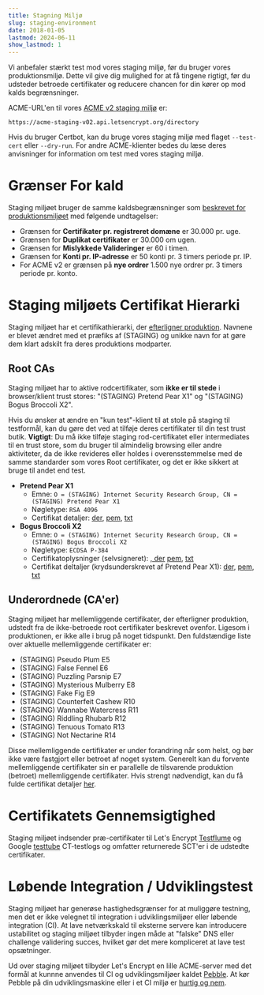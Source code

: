 ```yaml
---
title: Stagning Miljø
slug: staging-environment
date: 2018-01-05
lastmod: 2024-06-11
show_lastmod: 1
---
```



Vi anbefaler stærkt test mod vores staging miljø, før du bruger vores produktionsmiljø. Dette vil give dig mulighed for at få tingene rigtigt, før du udsteder betroede certifikater og reducere chancen for din kører op mod kalds begrænsninger.

ACME-URL'en til vores [ACME v2 staging miljø](https://community.letsencrypt.org/t/staging-endpoint-for-acme-v2/49605) er:

`https://acme-staging-v02.api.letsencrypt.org/directory`

Hvis du bruger Certbot, kan du bruge vores staging miljø med flaget `--test-cert` eller `--dry-run`. For andre ACME-klienter bedes du læse deres anvisninger for information om test med vores staging miljø.

# Grænser For kald

Staging miljøet bruger de samme kaldsbegrænsninger som [beskrevet for produktionsmiljøet](/docs/rate-limits) med følgende undtagelser:

* Grænsen for **Certifikater pr. registreret domæne** er 30.000 pr. uge.
* Grænsen for **Duplikat certifikater** er 30.000 om ugen.
* Grænsen for **Mislykkede Valideringer** er 60 i timen.
* Grænsen for **Konti pr. IP-adresse** er 50 konti pr. 3 timers periode pr. IP.
* For ACME v2 er grænsen på **nye ordrer** 1.500 nye ordrer pr. 3 timers periode pr. konto.

# Staging miljøets Certifikat Hierarki

Staging miljøet har et certifikathierarki, der [efterligner produktion](/certificates). Navnene er blevet ændret med et præfiks af (STAGING) og unikke navn for at gøre dem klart adskilt fra deres produktions modparter.

## Root CAs

Staging miljøet har to aktive rodcertifikater, som **ikke er til stede** i browser/klient trust stores: "(STAGING) Pretend Pear X1" og "(STAGING) Bogus Broccoli X2".

Hvis du ønsker at ændre en "kun test"-klient til at stole på staging til testformål, kan du gøre det ved at tilføje deres certifikater til din test trust butik. **Vigtigt**: Du må ikke tilføje staging rod-certifikatet eller intermediates til en trust store, som du bruger til almindelig browsing eller andre aktiviteter, da de ikke revideres eller holdes i overensstemmelse med de samme standarder som vores Root certifikater, og det er ikke sikkert at bruge til andet end test.

* **Pretend Pear X1**
  * Emne: `O = (STAGING) Internet Security Research Group, CN = (STAGING) Pretend Pear X1`
  * Nøgletype: `RSA 4096`
  * Certifikat detaljer: [der](/certs/staging/letsencrypt-stg-root-x1.der), [pem](/certs/staging/letsencrypt-stg-root-x1.pem), [txt](/certs/staging/letsencrypt-stg-root-x1.txt)
* **Bogus Broccoli X2**
  * Emne: `O = (STAGING) Internet Security Research Group, CN = (STAGING) Bogus Broccoli X2`
  * Nøgletype: `ECDSA P-384`
  * Certifikatoplysninger (selvsigneret): [, der](/certs/staging/letsencrypt-stg-root-x2.der) [pem](/certs/staging/letsencrypt-stg-root-x2.pem), [txt](/certs/staging/letsencrypt-stg-root-x2.txt)
  * Certifikat deltaljer (krydsunderskrevet af Pretend Pear X1): [der](/certs/staging/letsencrypt-stg-root-x2-signed-by-x1.der), [pem](/certs/staging/letsencrypt-stg-root-x2-signed-by-x1.pem), [txt](/certs/staging/letsencrypt-stg-root-x2-signed-by-x1.txt)

## Underordnede (CA'er)

Staging miljøet har mellemliggende certifikater, der efterligner produktion, udstedt fra de ikke-betroede root certifikater beskrevet ovenfor. Ligesom i produktionen, er ikke alle i brug på noget tidspunkt. Den fuldstændige liste over aktuelle mellemliggende certifikater er:

* (STAGING) Pseudo Plum E5
* (STAGING) False Fennel E6
* (STAGING) Puzzling Parsnip E7
* (STAGING) Mysterious Mulberry E8
* (STAGING) Fake Fig E9
* (STAGING) Counterfeit Cashew R10
* (STAGING) Wannabe Watercress R11
* (STAGING) Riddling Rhubarb R12
* (STAGING) Tenuous Tomato R13
* (STAGING) Not Nectarine R14

Disse mellemliggende certifikater er under forandring når som helst, og bør ikke være fastgjort eller betroet af noget system. Generelt kan du forvente mellemliggende certifikater sin er parallelle de tilsvarende produktion (betroet) mellemliggende certifikater. Hvis strengt nødvendigt, kan du få fulde certifikat detaljer [her](https://github.com/letsencrypt/website/blob/main/static/certs/staging).

# Certifikatets Gennemsigtighed

Staging miljøet indsender præ-certifikater til Let's Encrypt [Testflume](/docs/ct-logs) og Google [testtube](http://www.certificate-transparency.org/known-logs#TOC-Test-Logs) CT-testlogs og omfatter returnerede SCT'er i de udstedte certifikater.

# Løbende Integration / Udviklingstest

Staging miljøet har generøse hastighedsgrænser for at muliggøre testning, men det er ikke velegnet til integration i udviklingsmiljøer eller løbende integration (CI). At lave netværkskald til eksterne servere kan introducere ustabilitet og staging miljøet tilbyder ingen måde at "falske" DNS eller challenge validering succes, hvilket gør det mere kompliceret at lave test opsætninger.

Ud over staging miljøet tilbyder Let's Encrypt en lille ACME-server med det formål at kunnne anvendes til CI og udviklingsmiljøer kaldet [Pebble](https://github.com/letsencrypt/pebble). At kør Pebble på din udviklingsmaskine eller i et CI miljø er [hurtig og nem](https://github.com/letsencrypt/pebble#docker).
